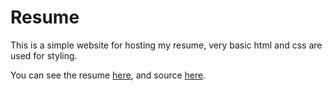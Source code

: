 Resume
======

This is a simple website for hosting my resume, very basic html and css are used for styling.

You can see the resume [here](kyldvs.github.io/resume/), and source [here](github.com/kyldvs/resume/tree/gh-pages).

